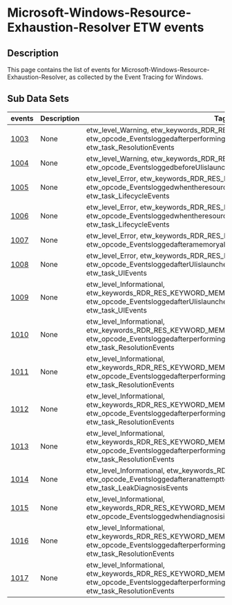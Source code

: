 # Microsoft-Windows-Resource-Exhaustion-Resolver ETW events

## Description
This page contains the list of events for Microsoft-Windows-Resource-Exhaustion-Resolver, as collected by the Event Tracing for Windows.

## Sub Data Sets
|events|Description|Tags|
|---|---|---|
|[1003](events/event-1003.md)|None|etw_level_Warning, etw_keywords_RDR_RES_KEYWORD_MEMORY_EXHAUSTION, etw_opcode_Eventsloggedafterperformingtheresolutionactions, etw_task_ResolutionEvents|
|[1004](events/event-1004.md)|None|etw_level_Warning, etw_keywords_RDR_RES_KEYWORD_MEMORY_EXHAUSTION, etw_opcode_EventsloggedbeforeUIislaunched., etw_task_UIEvents|
|[1005](events/event-1005.md)|None|etw_level_Error, etw_keywords_RDR_RES_KEYWORD_LIFECYCLE, etw_opcode_Eventsloggedwhentheresourceexhaustionresolverisstarted., etw_task_LifecycleEvents|
|[1006](events/event-1006.md)|None|etw_level_Error, etw_keywords_RDR_RES_KEYWORD_LIFECYCLE, etw_opcode_Eventsloggedwhentheresourceexhaustionresolverisstopped., etw_task_LifecycleEvents|
|[1007](events/event-1007.md)|None|etw_level_Error, etw_keywords_RDR_RES_KEYWORD_LIFECYCLE, etw_opcode_Eventsloggedafteramemoryallocation., etw_task_LifecycleEvents|
|[1008](events/event-1008.md)|None|etw_level_Error, etw_keywords_RDR_RES_KEYWORD_MEMORY_EXHAUSTION, etw_opcode_EventsloggedafterUIislaunchedorafteranattempttolaunchtheUIismade., etw_task_UIEvents|
|[1009](events/event-1009.md)|None|etw_level_Informational, etw_keywords_RDR_RES_KEYWORD_MEMORY_EXHAUSTION, etw_opcode_EventsloggedafterUIislaunchedorafteranattempttolaunchtheUIismade., etw_task_UIEvents|
|[1010](events/event-1010.md)|None|etw_level_Informational, etw_keywords_RDR_RES_KEYWORD_MEMORY_EXHAUSTION, etw_opcode_Eventsloggedafterperformingtheresolutionactions, etw_task_ResolutionEvents|
|[1011](events/event-1011.md)|None|etw_level_Informational, etw_keywords_RDR_RES_KEYWORD_MEMORY_EXHAUSTION, etw_opcode_Eventsloggedafterperformingtheresolutionactions, etw_task_ResolutionEvents|
|[1012](events/event-1012.md)|None|etw_level_Informational, etw_keywords_RDR_RES_KEYWORD_MEMORY_EXHAUSTION, etw_opcode_Eventsloggedafterperformingtheresolutionactions, etw_task_ResolutionEvents|
|[1013](events/event-1013.md)|None|etw_level_Informational, etw_keywords_RDR_RES_KEYWORD_MEMORY_EXHAUSTION, etw_opcode_Eventsloggedafterperformingtheresolutionactions, etw_task_ResolutionEvents|
|[1014](events/event-1014.md)|None|etw_level_Informational, etw_keywords_RDR_RES_KEYWORD_LEAK_DIAGNOSIS, etw_opcode_Eventsloggedafteranattempttolaunchtheleakdiagnoserismade., etw_task_LeakDiagnosisEvents|
|[1015](events/event-1015.md)|None|etw_level_Informational, etw_keywords_RDR_RES_KEYWORD_MEMORY_EXHAUSTION, etw_opcode_Eventsloggedwhendiagnosisisstarted., etw_task_ResolutionEvents|
|[1016](events/event-1016.md)|None|etw_level_Informational, etw_keywords_RDR_RES_KEYWORD_MEMORY_EXHAUSTION, etw_opcode_Eventsloggedafterperformingtheresolutionactions, etw_task_ResolutionEvents|
|[1017](events/event-1017.md)|None|etw_level_Informational, etw_keywords_RDR_RES_KEYWORD_MEMORY_EXHAUSTION, etw_opcode_Eventsloggedafterperformingtheresolutionactions, etw_task_ResolutionEvents|
